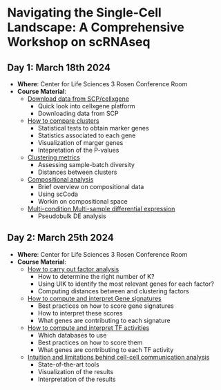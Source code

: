 # Navigating the Single-Cell Landscape: A Comprehensive Workshop on scRNAseq

## Day 1: March 18th 2024
- **Where**: Center for Life Sciences 3 Rosen Conference Room
- **Course Material**:
    - [Download data from SCP/cellxgene](http://htmlpreview.github.io/?https://github.com/CellDiscoveryNetwork/workshops/blob/main/navigating-the-single-cell-landscape-a-comprehensive-workshop-on-scrnaseq/day-1/1-cellxgene_census.html)
        - Quick look into cellxgene platform
        - Downloading data from SCP
    - [How to compare clusters](http://htmlpreview.github.io/?https://github.com/CellDiscoveryNetwork/workshops/blob/main/navigating-the-single-cell-landscape-a-comprehensive-workshop-on-scrnaseq/day-1/2-cluster-comparison.html)
        - Statistical tests to obtain marker genes
        - Statistics associated to each gene
        - Visualization of marger genes
        - Intepretation of the P-values
    - [Clustering metrics](http://htmlpreview.github.io/?https://github.com/CellDiscoveryNetwork/workshops/blob/main/navigating-the-single-cell-landscape-a-comprehensive-workshop-on-scrnaseq/day-1/3-clustering_metrics.html)
        - Assessing sample-batch diversity
        - Distances between clusters
    - [Compositional analysis](http://htmlpreview.github.io/?https://github.com/CellDiscoveryNetwork/workshops/blob/main/navigating-the-single-cell-landscape-a-comprehensive-workshop-on-scrnaseq/day-1/4-compositional_analysis.html)
        - Brief overview on compositional data
        - Using scCoda
        - Workin on compositional space
    - [Multi-condition Multi-sample differential expression](http://htmlpreview.github.io/?https://github.com/CellDiscoveryNetwork/workshops/blob/main/navigating-the-single-cell-landscape-a-comprehensive-workshop-on-scrnaseq/day-1/5-multi-sample-multi-condition-DE.html)
        - Pseudobulk DE analysis

## Day 2: March 25th 2024
- **Where**: Center for Life Sciences 3 Rosen Conference Room
- **Course Material**:
    - [How to carry out factor analysis](http://htmlpreview.github.io/?https://github.com/CellDiscoveryNetwork/workshops/blob/main/navigating-the-single-cell-landscape-a-comprehensive-workshop-on-scrnaseq/day-2/7-factor-analysis.html)
        - How to determine the right number of K?
        - Using UIK to identify the most relevant genes for each factor?
        - Computing distances between and clustering factors
    - [How to compute and interpret Gene signatures](http://htmlpreview.github.io/?https://github.com/CellDiscoveryNetwork/workshops/blob/main/navigating-the-single-cell-landscape-a-comprehensive-workshop-on-scrnaseq/day-2/8-gene-signatures.html)
        - Best practices on how to score gene signatures
        - How to interpret these scores
        - What genes are contributing to each signature
    - [How to compute and interpret TF activities](http://htmlpreview.github.io/?https://github.com/CellDiscoveryNetwork/workshops/blob/main/navigating-the-single-cell-landscape-a-comprehensive-workshop-on-scrnaseq/day-2/9-activity-scoring.html)
        - Which databases to use
        - Best practices on how to score them
        - What genes are contributing to each TF activity
    - [Intuition and limitations behind cell-cell communication analysis](http://htmlpreview.github.io/?https://github.com/CellDiscoveryNetwork/workshops/blob/main/navigating-the-single-cell-landscape-a-comprehensive-workshop-on-scrnaseq/day-2/6-CCC-analysis.html)
        - State-of-the-art tools
        - Visualization of the results
        - Interpretation of the results

